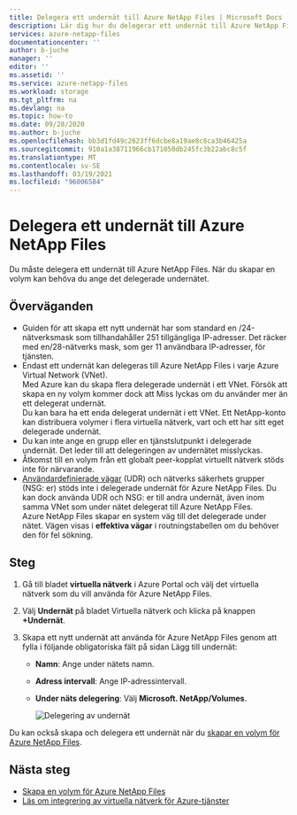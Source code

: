 ```yaml
---
title: Delegera ett undernät till Azure NetApp Files | Microsoft Docs
description: Lär dig hur du delegerar ett undernät till Azure NetApp Files. Ange det delegerade under nätet när du skapar en volym.
services: azure-netapp-files
documentationcenter: ''
author: b-juche
manager: ''
editor: ''
ms.assetid: ''
ms.service: azure-netapp-files
ms.workload: storage
ms.tgt_pltfrm: na
ms.devlang: na
ms.topic: how-to
ms.date: 09/28/2020
ms.author: b-juche
ms.openlocfilehash: bb3d1fd49c2623ff6dcbe8a19ae8c8ca3b46425a
ms.sourcegitcommit: 910a1a38711966cb171050db245fc3b22abc8c5f
ms.translationtype: MT
ms.contentlocale: sv-SE
ms.lasthandoff: 03/19/2021
ms.locfileid: "96006584"
---
```

# <a name="delegate-a-subnet-to-azure-netapp-files"></a>Delegera ett undernät till Azure NetApp Files 

Du måste delegera ett undernät till Azure NetApp Files.   När du skapar en volym kan behöva du ange det delegerade undernätet.

## <a name="considerations"></a>Överväganden

* Guiden för att skapa ett nytt undernät har som standard en /24-nätverksmask som tillhandahåller 251 tillgängliga IP-adresser. Det räcker med en/28-nätverks mask, som ger 11 användbara IP-adresser, för tjänsten.
* Endast ett undernät kan delegeras till Azure NetApp Files i varje Azure Virtual Network (VNet).   
   Med Azure kan du skapa flera delegerade undernät i ett VNet.  Försök att skapa en ny volym kommer dock att Miss lyckas om du använder mer än ett delegerat undernät.  
   Du kan bara ha ett enda delegerat undernät i ett VNet. Ett NetApp-konto kan distribuera volymer i flera virtuella nätverk, vart och ett har sitt eget delegerade undernät.  
* Du kan inte ange en grupp eller en tjänstslutpunkt i delegerade undernät. Det leder till att delegeringen av undernätet misslyckas.
* Åtkomst till en volym från ett globalt peer-kopplat virtuellt nätverk stöds inte för närvarande.
* [Användardefinierade vägar](../virtual-network/virtual-networks-udr-overview.md#custom-routes) (UDR) och nätverks säkerhets grupper (NSG: er) stöds inte i delegerade undernät för Azure NetApp Files. Du kan dock använda UDR och NSG: er till andra undernät, även inom samma VNet som under nätet delegerat till Azure NetApp Files.  
   Azure NetApp Files skapar en system väg till det delegerade under nätet. Vägen visas i **effektiva vägar** i routningstabellen om du behöver den för fel sökning.

## <a name="steps"></a>Steg

1.  Gå till bladet **virtuella nätverk** i Azure Portal och välj det virtuella nätverk som du vill använda för Azure NetApp Files.    

1. Välj **Undernät** på bladet Virtuella nätverk och klicka på knappen **+Undernät**. 

1. Skapa ett nytt undernät att använda för Azure NetApp Files genom att fylla i följande obligatoriska fält på sidan Lägg till undernät:
    * **Namn**: Ange under nätets namn.
    * **Adress intervall**: Ange IP-adressintervall.
    * **Under näts delegering**: Välj **Microsoft. NetApp/Volumes**. 

      ![Delegering av undernät](../media/azure-netapp-files/azure-netapp-files-subnet-delegation.png)
    
Du kan också skapa och delegera ett undernät när du [skapar en volym för Azure NetApp Files](azure-netapp-files-create-volumes.md). 

## <a name="next-steps"></a>Nästa steg

* [Skapa en volym för Azure NetApp Files](azure-netapp-files-create-volumes.md)
* [Läs om integrering av virtuella nätverk för Azure-tjänster](../virtual-network/virtual-network-for-azure-services.md)
